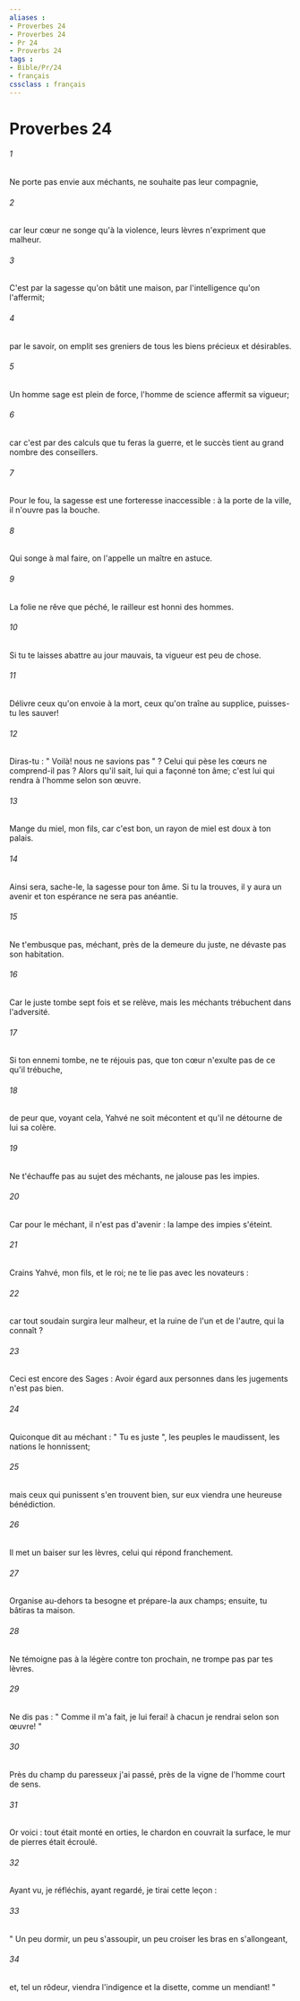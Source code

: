 ```yaml
---
aliases : 
- Proverbes 24
- Proverbes 24
- Pr 24
- Proverbs 24
tags : 
- Bible/Pr/24
- français
cssclass : français
---
```


# Proverbes 24

###### 1
Ne porte pas envie aux méchants, ne souhaite pas leur compagnie, 
###### 2
car leur cœur ne songe qu'à la violence, leurs lèvres n'expriment que malheur. 
###### 3
C'est par la sagesse qu'on bâtit une maison, par l'intelligence qu'on l'affermit; 
###### 4
par le savoir, on emplit ses greniers de tous les biens précieux et désirables. 
###### 5
Un homme sage est plein de force, l'homme de science affermit sa vigueur; 
###### 6
car c'est par des calculs que tu feras la guerre, et le succès tient au grand nombre des conseillers. 
###### 7
Pour le fou, la sagesse est une forteresse inaccessible : à la porte de la ville, il n'ouvre pas la bouche. 
###### 8
Qui songe à mal faire, on l'appelle un maître en astuce. 
###### 9
La folie ne rêve que péché, le railleur est honni des hommes. 
###### 10
Si tu te laisses abattre au jour mauvais, ta vigueur est peu de chose. 
###### 11
Délivre ceux qu'on envoie à la mort, ceux qu'on traîne au supplice, puisses-tu les sauver! 
###### 12
Diras-tu : " Voilà! nous ne savions pas " ? Celui qui pèse les cœurs ne comprend-il pas ? Alors qu'il sait, lui qui a façonné ton âme; c'est lui qui rendra à l'homme selon son œuvre. 
###### 13
Mange du miel, mon fils, car c'est bon, un rayon de miel est doux à ton palais. 
###### 14
Ainsi sera, sache-le, la sagesse pour ton âme. Si tu la trouves, il y aura un avenir et ton espérance ne sera pas anéantie. 
###### 15
Ne t'embusque pas, méchant, près de la demeure du juste, ne dévaste pas son habitation. 
###### 16
Car le juste tombe sept fois et se relève, mais les méchants trébuchent dans l'adversité. 
###### 17
Si ton ennemi tombe, ne te réjouis pas, que ton cœur n'exulte pas de ce qu'il trébuche, 
###### 18
de peur que, voyant cela, Yahvé ne soit mécontent et qu'il ne détourne de lui sa colère. 
###### 19
Ne t'échauffe pas au sujet des méchants, ne jalouse pas les impies. 
###### 20
Car pour le méchant, il n'est pas d'avenir : la lampe des impies s'éteint. 
###### 21
Crains Yahvé, mon fils, et le roi; ne te lie pas avec les novateurs : 
###### 22
car tout soudain surgira leur malheur, et la ruine de l'un et de l'autre, qui la connaît ? 
###### 23
Ceci est encore des Sages : Avoir égard aux personnes dans les jugements n'est pas bien. 
###### 24
Quiconque dit au méchant : " Tu es juste ", les peuples le maudissent, les nations le honnissent; 
###### 25
mais ceux qui punissent s'en trouvent bien, sur eux viendra une heureuse bénédiction. 
###### 26
Il met un baiser sur les lèvres, celui qui répond franchement. 
###### 27
Organise au-dehors ta besogne et prépare-la aux champs; ensuite, tu bâtiras ta maison. 
###### 28
Ne témoigne pas à la légère contre ton prochain, ne trompe pas par tes lèvres. 
###### 29
Ne dis pas : " Comme il m'a fait, je lui ferai! à chacun je rendrai selon son œuvre! " 
###### 30
Près du champ du paresseux j'ai passé, près de la vigne de l'homme court de sens. 
###### 31
Or voici : tout était monté en orties, le chardon en couvrait la surface, le mur de pierres était écroulé. 
###### 32
Ayant vu, je réfléchis, ayant regardé, je tirai cette leçon : 
###### 33
" Un peu dormir, un peu s'assoupir, un peu croiser les bras en s'allongeant, 
###### 34
et, tel un rôdeur, viendra l'indigence et la disette, comme un mendiant! " 
